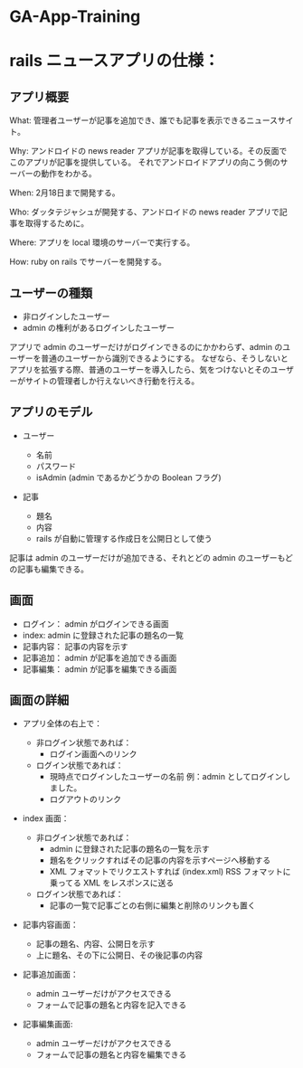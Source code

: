 # GA-App-Training

# rails ニュースアプリの仕様：

## アプリ概要

What: 管理者ユーザーが記事を追加でき、誰でも記事を表示できるニュースサイト。

Why: アンドロイドの news reader アプリが記事を取得している。その反面でこのアプリが記事を提供している。
それでアンドロイドアプリの向こう側のサーバーの動作をわかる。

When: 2月18日まで開発する。

Who: ダッタテジャシュが開発する、アンドロイドの news reader アプリで記事を取得するために。

Where: アプリを local 環境のサーバーで実行する。

How: ruby on rails でサーバーを開発する。

## ユーザーの種類

- 非ログインしたユーザー
- admin の権利があるログインしたユーザー

アプリで admin のユーザーだけがログインできるのにかかわらず、admin のユーザーを普通のユーザーから識別できるようにする。
なぜなら、そうしないとアプリを拡張する際、普通のユーザーを導入したら、気をつけないとそのユーザーがサイトの管理者しか行えないべき行動を行える。

## アプリのモデル

- ユーザー
  - 名前
  - パスワード
  - isAdmin (admin であるかどうかの Boolean フラグ)

- 記事
  - 題名
  - 内容
  - rails が自動に管理する作成日を公開日として使う

記事は admin のユーザーだけが追加できる、それとどの admin のユーザーもどの記事も編集できる。

## 画面

- ログイン： admin がログインできる画面
- index: admin に登録された記事の題名の一覧
- 記事内容： 記事の内容を示す
- 記事追加： admin が記事を追加できる画面
- 記事編集： admin が記事を編集できる画面

## 画面の詳細

- アプリ全体の右上で：
  - 非ログイン状態であれば：
    - ログイン画面へのリンク
  - ログイン状態であれば：
    - 現時点でログインしたユーザーの名前
      例：admin としてログインしました。
    - ログアウトのリンク

- index 画面：
  - 非ログイン状態であれば：
    - admin に登録された記事の題名の一覧を示す
    - 題名をクリックすればその記事の内容を示すページへ移動する
    - XML フォマットでリクエストすれば (index.xml) RSS フォマットに乗ってる XML をレスポンスに送る
  - ログイン状態であれば：
    - 記事の一覧で記事ごとの右側に編集と削除のリンクも置く

- 記事内容画面：
  - 記事の題名、内容、公開日を示す
  - 上に題名、その下に公開日、その後記事の内容

- 記事追加画面：
  - admin ユーザーだけがアクセスできる
  - フォームで記事の題名と内容を記入できる
  
- 記事編集画面:
  - admin ユーザーだけがアクセスできる
  - フォームで記事の題名と内容を編集できる
